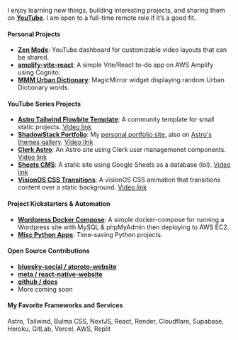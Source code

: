 I enjoy learning new things, building interesting projects, and sharing them on **[YouTube](https://www.youtube.com/@shadowstack)**. I am open to a full-time remote role if it’s a good fit.

#### Personal Projects

- **[Zen Mode](https://github.com/leabs/zen-mode)**: YouTube dashboard for customizable video layouts that can be shared.
- **[amplify-vite-react](https://github.com/leabs/amplify-vite-react)**: A simple Vite/React to-do app on AWS Amplify using Cognito.
- **[MMM Urban Dictionary](https://github.com/leabs/MMM-urbandictionary)**: MagicMirror widget displaying random Urban Dictionary words.

#### YouTube Series Projects

- **[Astro Tailwind Flowbite Template](https://github.com/leabs/astro-tailwind-flowbite-template)**: A community template for small static projects. [Video link](https://www.youtube.com/watch?v=ppqeBrnsVHo)
- **[ShadowStack Portfolio](https://github.com/leabs/shadowstack-portfolio)**: My [personal portfolio site](https://www.stevenleabo.com/), also on [Astro's themes gallery](https://astro.build/themes/details/shadowstack-portfolio/). [Video link](https://www.youtube.com/watch?v=NfiB9qhFNHs)
- **[Clerk Astro](https://github.com/leabs/clerk-astro)**: An Astro site using Clerk user managemenet components. [Video link](https://www.youtube.com/watch?v=ogXeY5l_rCA&t=392s)
- **[Sheets CMS](https://github.com/leabs/sheets-cms)**: A static site using Google Sheets as a database (lol). [Video link](https://www.youtube.com/watch?v=VyQm2QW5Bgc)
- **[VisionOS CSS Transitions](https://github.com/leabs/visionOS-blur-transition)**: A visionOS CSS animation that transitions content over a static background. [Video link](https://www.youtube.com/watch?v=lNSX4nvzbnM)

#### Project Kickstarters & Automation

- **[Wordpress Docker Compose](https://github.com/leabs/wordpress-docker-compose)**: A simple docker-compose for running a Wordpress site with MySQL & phpMyAdmin then deploying to AWS EC2.
- **[Misc Python Apps](https://github.com/leabs/misc-python-apps)**: Time-saving Python projects.

#### Open Source Contributions

- **[bluesky-social / atproto-website](https://github.com/bluesky-social/atproto-website/pull/13)**
- **[meta / react-native-website](https://github.com/facebook/react-native-website/pull/3589)**
- **[github / docs](https://github.com/github/docs/pull/23958)**
- More coming soon

#### My Favorite Frameworks and Services

Astro, Tailwind, Bulma CSS, NextJS, React, Render, Cloudflare, Supabase, Heroku, GitLab, Vercel, AWS, Replit
